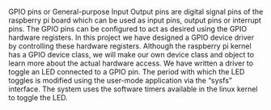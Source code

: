 GPIO pins or General-purpose Input Output pins are digital signal pins of the raspberry pi board which can be used as input pins, output pins or interrupt pins. The GPIO pins can be configured to act as desired using the GPIO hardware registers. In this project we have designed a GPIO device driver by controlling these hardware registers. Although the raspberry pi kernel has a GPIO device class, we will make our own device class and object to learn more about the actual hardware access. We have written a driver to toggle an LED connected to a GPIO pin. The period with which the LED toggles is modified using the user-mode application via the “sysfs” interface. The system uses the software timers available in the linux kernel to toggle the LED. 
